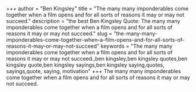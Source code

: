 +++
author = "Ben Kingsley"
title = "The many many imponderables come together when a film opens and for all sorts of reasons it may or may not succeed."
description = "the best Ben Kingsley Quote: The many many imponderables come together when a film opens and for all sorts of reasons it may or may not succeed."
slug = "the-many-many-imponderables-come-together-when-a-film-opens-and-for-all-sorts-of-reasons-it-may-or-may-not-succeed"
keywords = "The many many imponderables come together when a film opens and for all sorts of reasons it may or may not succeed.,ben kingsley,ben kingsley quotes,ben kingsley quote,ben kingsley sayings,ben kingsley saying,quotes, sayings,quote, saying, motivation"
+++
The many many imponderables come together when a film opens and for all sorts of reasons it may or may not succeed.

